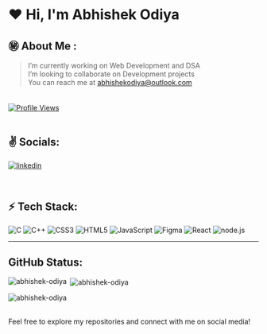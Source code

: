 # :heart: **Hi, I'm Abhishek Odiya** 

## :secret: About Me :
> I’m currently working on Web Development and DSA<br>
> I’m looking to collaborate on Development projects<br>
> You can reach me at abhishekodiya@outlook.com
> <br/>
<div style="padding-top: 20px;">
  <a href="https://visitcount.itsvg.in">
    <img src="https://visitcount.itsvg.in/api?id=abhishek-odiya&label=Profile%20Views&color=1&icon=5&pretty=true" alt="Profile Views">
  </a>
</div> <br>

## :v: Socials:
[![linkedin](https://img.shields.io/badge/linkedin-%23181818.svg?style=for-the-badge&logo=linkedin&logoColor=blue)](https://linkedin.com/in/abhishek-odiya-84b502272)

<br>

## :zap: Tech Stack:
![C](https://img.shields.io/badge/C-%2320232a.svg?style=for-the-badge&logo=c&logoColor=A8B9CC)
![C++](https://img.shields.io/badge/C++-%2320232a.svg?style=for-the-badge&logo=c%2B%2B&logoColor=00599C) 
![CSS3](https://img.shields.io/badge/CSS3-%2320232a.svg?style=for-the-badge&logo=css3&logoColor=1572B6) 
![HTML5](https://img.shields.io/badge/HTML5-%2320232a.svg?style=for-the-badge&logo=html5&logoColor=E34F26) 
![JavaScript](https://img.shields.io/badge/JavaScript-%2320232a.svg?style=for-the-badge&logo=javascript&logoColor=%23F7DF1E) 
![Figma](https://img.shields.io/badge/figma-%2320232a.svg?style=for-the-badge&logo=figma&logoColor=F24E1E)
![React](https://img.shields.io/badge/react-%2320232a.svg?style=for-the-badge&logo=react&logoColor=%2361DAFB)
![node.js](https://img.shields.io/badge/node.js-%2320232a.svg?style=for-the-badge&logo=node.js&logoColor=339933)

<hr/>

## GitHub Status:
 <p><img align="left" src="https://github-readme-stats.vercel.app/api/top-langs?username=abhishek-odiya&show_icons=true&locale=en&layout=compact" alt="abhishek-odiya" /></p>

<p>&nbsp;<img align="center" src="https://github-readme-stats.vercel.app/api?username=abhishek-odiya&show_icons=true&locale=en" alt="abhishek-odiya" /></p>

<p><img align="center" src="https://github-readme-streak-stats.herokuapp.com/?user=abhishek-odiya&" alt="abhishek-odiya" /></p> <br>
Feel free to explore my repositories and connect with me on social media!

<!--
**abhishek-odiya/abhishek-odiya** is a ✨ _special_ ✨ repository because its `README.md` (this file) appears on your GitHub profile.
